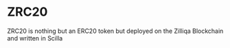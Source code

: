 # ZRC20

ZRC20 is nothing but an ERC20 token but deployed on the Zilliqa Blockchain and written in Scilla

